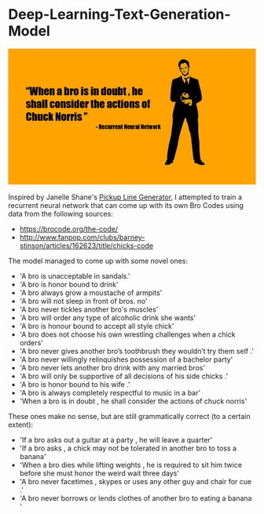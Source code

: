 # Deep-Learning-Text-Generation-Model
<img src="https://github.com/ckenlam/Deep-Learning-Text-Generation-Model/blob/master/bro-code-lstm.png?raw=true" width="700">

Inspired by Janelle Shane's [Pickup Line Generator](https://aiweirdness.com/post/159302925452/the-neural-network-generated-pickup-lines-that-are), I attempted to train a recurrent neural network that can come up with its own Bro Codes using data from the following sources:
- https://brocode.org/the-code/
- http://www.fanpop.com/clubs/barney-stinson/articles/162623/title/chicks-code

The model managed to come up with some novel ones:
- 'A bro is unacceptable in sandals.'
- 'A bro is honor bound to drink'
- 'A bro always grow a moustache of armpits'
- 'A bro will not sleep in front of bros. no'
- 'A bro never tickles another bro's muscles'
- 'A bro will order any type of alcoholic drink she wants'
- 'A bro is honour bound to accept all style chick'
- 'A bro does not choose his own wrestling challenges when a chick orders'
- 'A bro never gives another bro’s toothbrush they wouldn’t try them self .'
- 'A bro never willingly relinquishes possession of a bachelor party'
- 'A bro never lets another bro drink with any married bros'
- 'A bro will only be supportive of all decisions of his side chicks .'
- 'A bro is honor bound to his wife .'
- 'A bro is always completely respectful to music in a bar'
- 'When a bro is in doubt , he shall consider the actions of chuck norris'

These ones make no sense, but are still grammatically correct (to a certain extent):
- 'If a bro asks out a guitar at a party , he will leave a quarter'
- 'If a bro asks , a chick may not be tolerated in another bro to toss a banana'
- 'When a bro dies while lifting weights  , he is required to sit him twice before she must honor the weird wait three days'
- 'A bro never facetimes , skypes or uses any other guy and chair for cue .'
- 'A bro never borrows or lends clothes of another bro to eating a banana '
